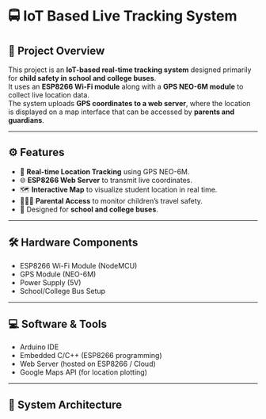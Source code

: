# 🚍 IoT Based Live Tracking System

## 📌 Project Overview
This project is an **IoT-based real-time tracking system** designed primarily for **child safety in school and college buses**.  
It uses an **ESP8266 Wi-Fi module** along with a **GPS NEO-6M module** to collect live location data.  
The system uploads **GPS coordinates to a web server**, where the location is displayed on a map interface that can be accessed by **parents and guardians**.

---

## ⚙️ Features
- 📡 **Real-time Location Tracking** using GPS NEO-6M.  
- 🌐 **ESP8266 Web Server** to transmit live coordinates.  
- 🗺️ **Interactive Map** to visualize student location in real time.  
- 👨‍👩‍👧 **Parental Access** to monitor children’s travel safety.  
- 🚌 Designed for **school and college buses**.

---

## 🛠️ Hardware Components
- ESP8266 Wi-Fi Module (NodeMCU)  
- GPS Module (NEO-6M)  
- Power Supply (5V)  
- School/College Bus Setup  

---

## 💻 Software & Tools
- Arduino IDE  
- Embedded C/C++ (ESP8266 programming)  
- Web Server (hosted on ESP8266 / Cloud)  
- Google Maps API (for location plotting)  

---

## 📐 System Architecture
